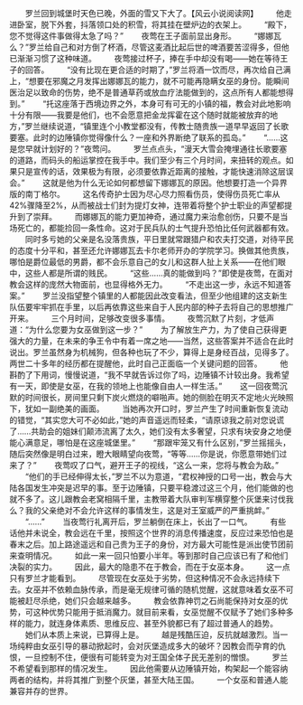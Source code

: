 　　罗兰回到城堡时天色已晚，外面的雪又下大了。【风云小说阅读网】
　　他走进卧室，脱下外套，抖落领口处的积雪，将其挂在壁炉边的衣架上。
　　“殿下，您不觉得这件事做得太急了吗？”
　　夜莺在王子面前显出身形。
　　“娜娜瓦么？”罗兰给自己和对方倒了杯酒，尽管这麦酒比起后世的啤酒要苦涩得多，但他已渐渐习惯了这种味道。
　　夜莺接过杯子，捧在手中却没有喝——她在等待王子的回答。
　　“没有比现在更合适的时期了，”罗兰将酒一饮而尽，再次给自己满上，“想要在邪魔之月发挥出娜娜瓦的能力，就不可能再隐瞒女巫的身份。能瞬间医治足以致命的伤势，绝不是普通草药或放血疗法能做到的，这点所有人都能想得到。”
　　“托这座落于西境边界之外，本身可有可无的小镇的福，教会对此地影响十分有限——我要是他们，也不会愿意把金龙挥霍在这个随时就能被放弃的地方，”罗兰继续说道，“镇里连个小教堂都没有，传教士随贵族一道早早返回了长歌要塞。此时的边陲镇你觉得像什么？一座和外界断绝了联系的孤岛。”
　　“……这是您早就计划好的？”夜莺问。
　　罗兰点点头，“漫天大雪会掩埋通往长歌要塞的道路，而码头的船运掌控在我手中。我们至少有三个月时间，来扭转的观点。如果只是宣传的话，效果极为有限，必须要依靠近距离的接触，才能快速消除这层误会。”
　　这就是他为什么无论如何都想留下娜娜瓦的原因。他想要打造一个异界版的南丁格尔。
　　这名传奇护士因为尽心尽力照看伤员，使得伤员死亡率从42%骤降至2%，从而被战士们封为提灯女神，连带着将整个护士职业的声望都提升到了崇拜。
　　而娜娜瓦的能力更加神奇，通过魔力来治愈创伤，只要不是当场死亡的，都能捡回一条性命。这对于民兵队的士气提升恐怕比任何武器都有效。
　　同时多亏她的父亲是名没落贵族，平日里就常跟猎户和农夫打交道，对待平民的态度十分平和，甚至还允许娜娜瓦去卡尔老师开办的学院学习。换做其他贵族，哪怕是爵位最低的男爵，都不会乐意自己的女儿和这群人扯上关系——在他们眼中，这些人都是所谓的贱民。
　　“这些……真的能做到吗？”即使是夜莺，在面对教会这样的庞然大物面前，也显得格外无力。
　　“不走出这一步，永远不知道答案。”
　　罗兰没指望整个镇里的人都能因此改变看法，但至少他组建的这支新生队伍要牢牢抓在手里，以后再依靠这些来自于人民内部的种子去将自己的思想推广开来。
　　三个月时间，足够改变很多事情。
　　夜莺沉默了片刻，才低声道：“为什么您要为女巫做到这一步？”
　　为了解放生产力，为了使自己获得更强大的力量，在未来的争王令中有着一席之地——当然，这些答案并不适合在此时说出。罗兰虽然身为机械狗，但各种也玩了不少，算得上是身经百战，见得多了。两世二十多年的经历都在提醒他，此时自己正面临一个关键问题的回答。
　　他斟酌了下用词，慢慢说道，“我不早就告诉过你了吗，边陲镇不计较出身。我希望有一天，即使是女巫，在我的领地上也能像自由人一样生活。”
　　这一回夜莺沉默的时间很长，房间里只剩下炭火燃烧的噼啪声。她的侧脸在明灭不定地火光映照下，犹如一副绝美的画面。
　　当她再次开口时，罗兰产生了时间重新恢复流动的错觉，“其实您大可不必如此，”她的声音遥远而轻柔，“请原谅我之前对您说谎了……共助会的姐妹们颠沛流离了太久，她们没有太多奢望，只求有块安身之地便能心满意足，哪怕是在这座城堡里。”
　　“那跟牢笼又有什么区别，”罗兰摇摇头，随后突然像是明白过来，瞪大眼睛望向夜莺，“等等……你是说，你愿意带她们过来了？”
　　夜莺叹了口气，避开王子的视线，“这么一来，您将与教会为敌。”
　　“他们的手已经伸得太长，”罗兰不以为意道，“君权神授的口号一出，教会与大陆各国发生冲突是迟早的事。至于边陲镇，只要平稳渡过这三个月，他们能做的也就不多了。这儿跟教会老窝相隔千里，主教带着大队审判军横穿整个灰堡来讨伐我么？我的父亲绝对不会允许这样的事情发生，这是对王室威严的严重挑衅。”
　　“……”
　　当夜莺行礼离开后，罗兰躺倒在床上，长出了一口气。
　　有些话他并未说全，教会远在千里，按照这个世界的消息传播速度，反应过来恐怕也是春末之后。加上路途遥远和自己贵为王子的身份，对方最大可能性是派出使节团前来查明情况。
　　如此一来一回只怕要小半年。等到那时自己应该已有了和他们决裂的实力。
　　因此，最大的隐患不在于教会，而在于女巫本身。
　　这一点只有罗兰才能看到。
　　尽管现在女巫处于劣势，但这种情况不会永远持续下去。女巫并不依赖血脉传承，而是毫无规律可循的随机觉醒，这就意味着女巫不可能被赶尽杀绝，她们只会越来越多。
　　教会依靠神罚之石尚能保持对女巫的优势，可这种优势只能用于抵消魔力。就目前来看，女巫觉醒不仅赋予了她们多种多样的能力，就连身体素质、思维反应、甚至外貌都已有了超过普通人的趋势。
　　她们从本质上来说，已算得上是。
　　越是残酷压迫，反抗就越激烈。当一场纯粹由女巫引导的暴动掀起时，会对灰堡造成多大的破坏？因教会而孕育的仇恨，一旦控制不住，便很有可能转变为对王国全体子民无差别的憎恨。
　　罗兰不希望看到那样的情况发生。
　　因此他需要从边陲镇开始，构架起一个能容纳两者的结构，并将其推广到整个灰堡，甚至大陆王国。
　　一个女巫和普通人能兼容并存的世界。